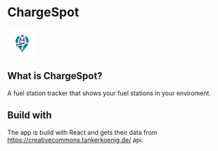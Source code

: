 # ChargeSpot

<img src="./public/icons/logo.png" alt="ChargeSpot Logo" width="64" height="64" />

## What is ChargeSpot?
A fuel station tracker that shows your fuel stations in your enviroment.

## Build with
The app is build with React and gets their data from https://creativecommons.tankerkoenig.de/ api.
